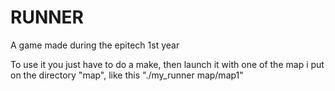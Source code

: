 # RUNNER
A game made during the epitech 1st year

To use it you just have to do a make, then launch it with one of the map i put on the directory "map", like this "./my_runner map/map1"

